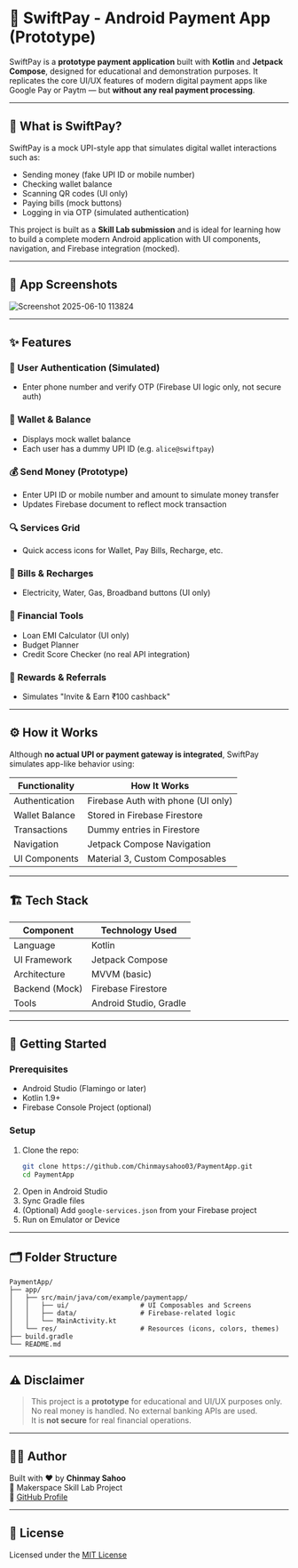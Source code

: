 
# 💸 SwiftPay - Android Payment App (Prototype)

SwiftPay is a **prototype payment application** built with **Kotlin** and **Jetpack Compose**, designed for educational and demonstration purposes. It replicates the core UI/UX features of modern digital payment apps like Google Pay or Paytm — but **without any real payment processing**.

---

## 📲 What is SwiftPay?

SwiftPay is a mock UPI-style app that simulates digital wallet interactions such as:
- Sending money (fake UPI ID or mobile number)
- Checking wallet balance
- Scanning QR codes (UI only)
- Paying bills (mock buttons)
- Logging in via OTP (simulated authentication)

This project is built as a **Skill Lab submission** and is ideal for learning how to build a complete modern Android application with UI components, navigation, and Firebase integration (mocked).

---

## 📸 App Screenshots


![Screenshot 2025-06-10 113824](https://github.com/user-attachments/assets/dfd4d10c-2c9a-4043-899f-8877b740e238)

---

## ✨ Features

### 👤 User Authentication (Simulated)
- Enter phone number and verify OTP (Firebase UI logic only, not secure auth)

### 💼 Wallet & Balance
- Displays mock wallet balance
- Each user has a dummy UPI ID (e.g. `alice@swiftpay`)

### 💰 Send Money (Prototype)
- Enter UPI ID or mobile number and amount to simulate money transfer
- Updates Firebase document to reflect mock transaction

### 🔍 Services Grid
- Quick access icons for Wallet, Pay Bills, Recharge, etc.

### 📄 Bills & Recharges
- Electricity, Water, Gas, Broadband buttons (UI only)

### 🧮 Financial Tools
- Loan EMI Calculator (UI only)
- Budget Planner
- Credit Score Checker (no real API integration)

### 🎁 Rewards & Referrals
- Simulates "Invite & Earn ₹100 cashback"

---

## ⚙️ How it Works

Although **no actual UPI or payment gateway is integrated**, SwiftPay simulates app-like behavior using:

| Functionality      | How It Works                         |
|--------------------|---------------------------------------|
| Authentication     | Firebase Auth with phone (UI only)    |
| Wallet Balance     | Stored in Firebase Firestore          |
| Transactions       | Dummy entries in Firestore            |
| Navigation         | Jetpack Compose Navigation            |
| UI Components      | Material 3, Custom Composables        |

---

## 🏗️ Tech Stack

| Component        | Technology Used                |
|------------------|--------------------------------|
| Language         | Kotlin                         |
| UI Framework     | Jetpack Compose                |
| Architecture     | MVVM (basic)                   |
| Backend (Mock)   | Firebase Firestore             |
| Tools            | Android Studio, Gradle         |

---

## 🚀 Getting Started

### Prerequisites

- Android Studio (Flamingo or later)
- Kotlin 1.9+
- Firebase Console Project (optional)

### Setup

1. Clone the repo:
    ```bash
    git clone https://github.com/Chinmaysahoo03/PaymentApp.git
    cd PaymentApp
    ```
2. Open in Android Studio
3. Sync Gradle files
4. (Optional) Add `google-services.json` from your Firebase project
5. Run on Emulator or Device

---

## 🗂️ Folder Structure

```
PaymentApp/
├── app/
│   ├── src/main/java/com/example/paymentapp/
│   │   ├── ui/                  # UI Composables and Screens
│   │   ├── data/                # Firebase-related logic
│   │   └── MainActivity.kt
│   └── res/                     # Resources (icons, colors, themes)
├── build.gradle
└── README.md
```

---

## ⚠️ Disclaimer

> This project is a **prototype** for educational and UI/UX purposes only.  
> No real money is handled. No external banking APIs are used.  
> It is **not secure** for real financial operations.

---

## 👨‍💻 Author

Built with ❤️ by **Chinmay Sahoo**  
📍 Makerspace Skill Lab Project  
🔗 [GitHub Profile](https://github.com/Chinmaysahoo03)

---

## 📄 License

Licensed under the [MIT License](LICENSE)
